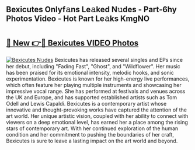 ## Bexicutes Onlyf𝚊ns Le𝚊ked N𝚞des - Part-6hy Photos Video - Hot Part Le𝚊ks KmgNO

# <h2><a href="http://ab57903.deff.icu/?id=Bexicutes">🔗 New 👉🔴 Bexicutes VIDEO Photos</a></h2>

[![Bexicutes N𝚞des](https://i.imgur.com/rIISA9y.gif)](http://ab57903.deff.icu/?id=Bexicutes)
Bexicutes has released several singles and EPs since her debut, including "Fading Fast", "Ghost", and "Wildflower". Her music has been praised for its emotional intensity, melodic hooks, and sonic experimentation. Bexicutes is known for her high-energy live performances, which often feature her playing multiple instruments and showcasing her impressive vocal range. She has performed at festivals and venues across the UK and Europe, and has supported established artists such as Tom Odell and Lewis Capaldi. Bexicutes is a contemporary artist whose innovative and thought-provoking works have captured the attention of the art world. Her unique artistic vision, coupled with her ability to connect with viewers on a deep emotional level, has earned her a place among the rising stars of contemporary art. With her continued exploration of the human condition and her commitment to pushing the boundaries of her craft, Bexicutes is sure to leave a lasting impact on the art world and beyond.
